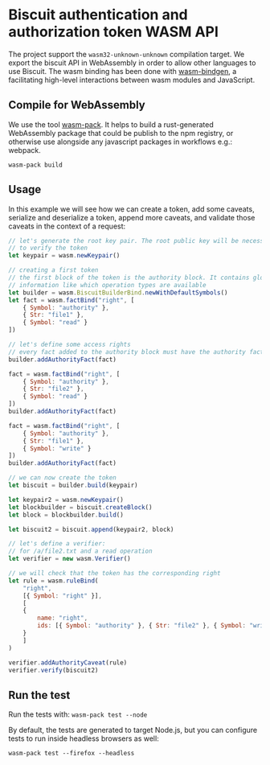 # Biscuit authentication and authorization token WASM API

The project support the `wasm32-unknown-unknown` compilation target. We export the biscuit API in WebAssembly in order to allow other languages to use Biscuit.
The wasm binding has been done with [wasm-bindgen](https://github.com/rustwasm/wasm-bindgen), a facilitating high-level interactions between wasm modules and JavaScript.

## Compile for WebAssembly

We use the tool [wasm-pack](https://github.com/rustwasm/wasm-pack). It helps to build a rust-generated WebAssembly package that could be publish to the npm registry, or otherwise use alongside any javascript packages in workflows e.g.: webpack.

`wasm-pack build`

## Usage

In this example we will see how we can create a token, add some caveats, serialize and deserialize a token, append more caveats, and validate those caveats in the context of a request:

```js
// let's generate the root key pair. The root public key will be necessary
// to verify the token
let keypair = wasm.newKeypair()

// creating a first token
// the first block of the token is the authority block. It contains global
// information like which operation types are available
let builder = wasm.BiscuitBuilderBind.newWithDefaultSymbols()
let fact = wasm.factBind("right", [
    { Symbol: "authority" },
    { Str: "file1" },
    { Symbol: "read" }
])

// let's define some access rights
// every fact added to the authority block must have the authority fact
builder.addAuthorityFact(fact)

fact = wasm.factBind("right", [
    { Symbol: "authority" },
    { Str: "file2" },
    { Symbol: "read" }
])
builder.addAuthorityFact(fact)

fact = wasm.factBind("right", [
    { Symbol: "authority" },
    { Str: "file1" },
    { Symbol: "write" }
])
builder.addAuthorityFact(fact)

// we can now create the token
let biscuit = builder.build(keypair)

let keypair2 = wasm.newKeypair()
let blockbuilder = biscuit.createBlock()
let block = blockbuilder.build()

let biscuit2 = biscuit.append(keypair2, block)

// let's define a verifier:
// for /a/file2.txt and a read operation
let verifier = new wasm.Verifier()

// we will check that the token has the corresponding right
let rule = wasm.ruleBind(
    "right",
    [{ Symbol: "right" }],
    [
    {
        name: "right",
        ids: [{ Symbol: "authority" }, { Str: "file2" }, { Symbol: "write" }]
    }
    ]
)

verifier.addAuthorityCaveat(rule)
verifier.verify(biscuit2)
```

## Run the test

Run the tests with:
`wasm-pack test --node`

By default, the tests are generated to target Node.js, but you can configure tests to run inside headless browsers as well:

`wasm-pack test --firefox --headless`


